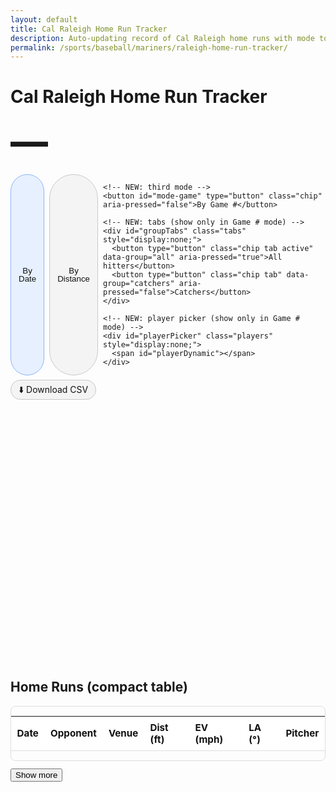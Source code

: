 ```yaml
---
layout: default
title: Cal Raleigh Home Run Tracker
description: Auto-updating record of Cal Raleigh home runs with mode toggle (Date vs Distance vs Game #), ballpark filter, plus comparison overlay and a Catchers tab.
permalink: /sports/baseball/mariners/raleigh-home-run-tracker/
---
```


<h1>Cal Raleigh Home Run Tracker</h1>
<p id="hrCountLine" class="subtitle bigcount" aria-live="polite">—</p>

<!-- Controls: one chart, three modes; ballpark filter appears only in Distance mode -->
<div class="controls">
  <div class="modes">
    <button id="mode-date" type="button" class="chip active" aria-pressed="true">By Date</button>
    <button id="mode-dist" type="button" class="chip" aria-pressed="false">By Distance</button>

    <!-- NEW: third mode -->
    <button id="mode-game" type="button" class="chip" aria-pressed="false">By Game #</button>

    <!-- NEW: tabs (show only in Game # mode) -->
    <div id="groupTabs" class="tabs" style="display:none;">
      <button type="button" class="chip tab active" data-group="all" aria-pressed="true">All hitters</button>
      <button type="button" class="chip tab" data-group="catchers" aria-pressed="false">Catchers</button>
    </div>

    <!-- NEW: player picker (show only in Game # mode) -->
    <div id="playerPicker" class="players" style="display:none;">
      <span id="playerDynamic"></span>
    </div>
  </div>

  <label id="venueWrap" for="venueFilter" class="venue" style="display:none;">
    Ballpark:
    <select id="venueFilter">
      <option value="__ALL__">All ballparks</option>
    </select>
  </label>
</div>

<div class="downloads" style="margin:0 0 1rem 0;">
  <a class="chip" href="{{ '/assets/data/raleigh_hr.csv' | relative_url }}" download>⬇️ Download CSV</a>
</div>

<div class="chart-wrap">
  <canvas id="hrChart" aria-label="Home runs chart"></canvas>
</div>

<h2 style="margin-top:1.25rem;">Home Runs (compact table)</h2>
<div class="table-wrap">
  <table id="hrTable" class="compact">
    <thead>
      <tr>
        <th>Date</th>
        <th>Opponent</th>
        <th>Venue</th>
        <th>Dist (ft)</th>
        <th>EV (mph)</th>
        <th>LA (°)</th>
        <th>Pitcher</th>
      </tr>
    </thead>
    <tbody></tbody>
  </table>
</div>
<button id="showMore" type="button" style="margin-top:.75rem;">Show more</button>

<script src="https://cdn.jsdelivr.net/npm/chart.js@4.4.1/dist/chart.umd.min.js"></script>
<script src="https://cdn.jsdelivr.net/npm/chartjs-adapter-date-fns@3"></script>

<script>
(async function(){
  // -------- Fetch JSON (cache-busted) --------
  const url = '{{ "/assets/data/raleigh_hr.json" | relative_url }}?v={{ site.github.build_revision }}';

  // NEW: comparison datasets (best season per player; and catchers-only)
  const urlCompAll  = '{{ "/assets/assets/data/hr_compare_top_per_player.json" | relative_url }}?v={{ site.github.build_revision }}';
  const urlCompCats = '{{ "/assets/assets/data/hr_compare_catchers.json"    | relative_url }}?v={{ site.github.build_revision }}';


  let data = [];
  try {
    const res = await fetch(url, { cache: 'no-store' });
    if (!res.ok) throw new Error('fetch ' + res.status);
    data = await res.json();
  } catch (e) {
    console.error('Could not load JSON:', e);
    document.getElementById('hrChart').insertAdjacentHTML(
      'beforebegin','<p class="muted">No data available yet.</p>'
    );
    document.getElementById('hrCountLine').textContent = '0 HR';
    return;
  }

  // NEW: load comparison datasets (non-fatal if missing)
  let compAll = [], compCatchers = [];
  try {
    const [aRes, cRes] = await Promise.all([
      fetch(urlCompAll,  { cache: 'no-store' }),
      fetch(urlCompCats, { cache: 'no-store' })
    ]);
    if (aRes.ok) compAll = await aRes.json();
    if (cRes.ok) compCatchers = await cRes.json();
  } catch (_) {}

  if (!Array.isArray(data) || data.length === 0) {
    document.getElementById('hrChart').insertAdjacentHTML(
      'beforebegin','<p class="muted">No home runs found.</p>'
    );
    document.getElementById('hrCountLine').textContent = '0 HR';
    return;
  }

  // -------- Normalize rows --------
  const rows = data.map(d => {
    const gd = d.game_date ? new Date(d.game_date) : null;
    const dist = (d.distance_ft != null ? Number(d.distance_ft)
                : (d.hit_distance_sc != null ? Number(d.hit_distance_sc) : null));
    const homeTeam = d.home_team || '—';
    const awayTeam = d.away_team || '—';
    const isHome   = (d.home === true) || (String(d.inning_topbot||'').toLowerCase()==='bot');

    // NEW: capture a team game number if your updater provides one
    const gnum = (
      d.team_game_number ?? d.game_number ?? d.team_game_num ?? d.game_no ??
      d.Gtm ?? d['Tm#'] ?? d['Gm#'] ?? d.G
    );

    return {
      game_date: gd && !isNaN(gd) ? gd : null,
      team_game_number: (gnum != null ? Number(gnum) : null),
      venue_name: d.venue_name || '—',
      home_team: homeTeam,
      away_team: awayTeam,
      opp: isHome ? awayTeam : homeTeam,
      dist: dist,
      ev: d.launch_speed != null ? Number(d.launch_speed) : null,
      la: d.launch_angle != null ? Number(d.launch_angle) : null,
      pitcher: d.pitcher || '—'
    };
  }).filter(r => r.game_date instanceof Date && !isNaN(r.game_date));

  // Subtitle count
  const countEl = document.getElementById('hrCountLine');
  const seasonTotal = rows.length;
  countEl.textContent = `${seasonTotal} HR`;

  // Filters + sorted views
  const sel = document.getElementById('venueFilter');
  const venueWrap = document.getElementById('venueWrap');
  const venues = Array.from(new Set(rows.filter(r=>r.dist!=null).map(r=>r.venue_name))).sort();
  venues.forEach(v => sel.append(new Option(v, v)));

  const ascAll  = rows.slice().sort((a,b)=> a.game_date - b.game_date);
  const descAll = rows.slice().sort((a,b)=> b.game_date - a.game_date);

  // -------- Chart setup (one canvas, three modes) --------
  const ctx = document.getElementById('hrChart').getContext('2d');
  let chart;
  let mode = 'date';
  let currentVenue = '__ALL__';

  // NEW: elements & state for Game # mode
  const btnDate = document.getElementById('mode-date');
  const btnDist = document.getElementById('mode-dist');
  const btnGame = document.getElementById('mode-game');
  const groupTabs = document.getElementById('groupTabs');
  const picker = document.getElementById('playerPicker');
  const pickerDyn = document.getElementById('playerDynamic');

  let group = 'all'; // 'all' | 'catchers'
  const DEFAULT_COMPARE_ALL  = ['ruth_1927','maris_1961','bonds_2001','mcgwire_1998','sosa_1998','judge_2022','griffey_1998','bench_1970'];
  const DEFAULT_COMPARE_CATS = ['bench_1970','campanella_1953','lopez_2003','hundley_1996','piazza_1999'];

  // Raleigh always selectable; defaults depend on group
  let selectedPlayers = new Set(['raleigh', ...DEFAULT_COMPARE_ALL]);

  function currentGroupPlayers(){
    if (group === 'catchers') return Array.isArray(compCatchers) ? compCatchers : [];
    return Array.isArray(compAll) ? compAll : [];
  }

  // Build a clean cumulative series (By Date)
  function seriesByDate() {
    return ascAll.map((r,i)=>({x:r.game_date,y:i+1,venue:r.venue_name,opp:r.opp}));
  }

  // Build a distance-sorted series (By Distance)
  function seriesByDistance(v) {
    let arr = rows.filter(r=>r.dist!=null);
    if (v && v!=='__ALL__') arr = arr.filter(r=>r.venue_name===v);
    arr.sort((a,b)=> b.dist - a.dist);
    return arr;
  }

  // Build Cal’s cumulative by Game # (1..162) from team_game_number
  function raleighSeriesByGame() {
    const pts = rows
      .filter(r => Number.isFinite(r.team_game_number))
      .sort((a,b) => a.team_game_number - b.team_game_number);

    if (!pts.length) return null;

    // count HRs per team game
    const byG = new Map();
    pts.forEach(r => byG.set(r.team_game_number, (byG.get(r.team_game_number) || 0) + 1));

    let cum = 0;
    const series = [];
    for (let g=1; g<=162; g++){
      if (byG.has(g)) cum += byG.get(g);
      series.push({ g, cum });
    }
    // trim trailing zeros
    let last = -1;
    for (let i=series.length-1; i>=0; i--) { if (series[i].cum > 0) { last = i; break; } }
    return series.slice(0, Math.max(last+1, 1));
  }

  // Force x-axis to show ALL months from first → last HR month (so it always shows months)
  function monthBoundsAndTicks(dataset) {
    if (!dataset.length) return {};
    const first = new Date(dataset[0].x);
    const last  = new Date(dataset[dataset.length - 1].x);
    const start = new Date(first.getFullYear(), first.getMonth(), 1);
    const end   = new Date(last.getFullYear(),  last.getMonth() + 1, 0);

    const ticks = [];
    const cur = new Date(start);
    while (cur <= end) {
      ticks.push(new Date(cur));
      cur.setMonth(cur.getMonth() + 1);
      cur.setDate(1);
    }
    return { start, end, ticks };
  }

  function buildPlayerPickerUI(){
    pickerDyn.innerHTML = '';
    const arr = currentGroupPlayers().slice();

    // keep defaults first, then alpha
    const pref = new Map((group==='catchers' ? DEFAULT_COMPARE_CATS : DEFAULT_COMPARE_ALL).map((id,i)=>[id,i]));
    arr.sort((a,b)=>{
      const ai = pref.has(a.id) ? pref.get(a.id) : 1e9;
      const bi = pref.has(b.id) ? pref.get(b.id) : 1e9;
      return ai - bi || a.label.localeCompare(b.label);
    });

    arr.forEach(p=>{
      const id = p.id;
      const label = document.createElement('label');
      label.className = 'chip';
      label.style.cssText = 'gap:.4rem; display:inline-flex; align-items:center;';
      label.innerHTML = `<input type="checkbox" value="${id}"> ${p.label}`;
      const input = label.querySelector('input');
      input.checked = selectedPlayers.has(id);
      input.addEventListener('change', e => {
        if (e.target.checked) selectedPlayers.add(id);
        else selectedPlayers.delete(id);
        renderChart();
      });
      pickerDyn.appendChild(label);
    });
  }

  function renderChart() {
    if (chart) chart.destroy();

    // NEW: Game # mode
    if (mode === 'game') {
      const datasets = [];

      // Cal (only if team_game_number present)
      if (selectedPlayers.has('raleigh')) {
        const rs = raleighSeriesByGame();
        if (rs && rs.length) {
          datasets.push({
            label: 'Cal Raleigh — current season',
            data: rs.map(d => ({x:d.g, y:d.cum})),
            parsing: false, stepped: true, pointRadius: 0, tension: 0
          });
        }
      }

      // Comparison players for current group
      const compareArr = currentGroupPlayers();
      compareArr.forEach(p => {
        if (!selectedPlayers.has(p.id)) return;
        const s = (p.series || []).map(d => ({x:d.g, y:d.cum}));
        if (!s.length) return;
        datasets.push({
          label: p.label,
          data: s,
          parsing: false, stepped: true, pointRadius: 0, tension: 0
        });
      });

      chart = new Chart(ctx, {
        type: 'line',
        data: { datasets },
        options: {
          responsive: true,
          maintainAspectRatio: false,
          parsing: false,
          scales: {
            x: { type: 'linear', min: 1, max: 162, ticks: { stepSize: 10 }, title: { display: true, text: 'Game #' } },
            y: { beginAtZero: true, ticks: { precision: 0 }, title: { display: true, text: 'Cumulative HR' } }
          },
          plugins: {
            legend: { display: true },
            title: { display: true, text: group==='catchers' ? 'Cumulative HR by Game — Catchers' : 'Cumulative HR by Game — All hitters' },
            tooltip: {
              intersect: false, mode: 'nearest',
              callbacks: { title: items => `Game ${items[0].parsed.x}`, label: c => `${c.dataset.label}: ${c.parsed.y} HR` }
            }
          },
          elements: { line: { borderWidth: 2 } }
        }
      });
      return; // don't fall through to other modes
    }

    // Existing: Date mode
    if (mode === 'date') {
      const pts = seriesByDate();
      const { start, end, ticks } = monthBoundsAndTicks(pts);

      chart = new Chart(ctx, {
        type: 'line',
        data: {
          labels: ticks || [], // ensures all months appear
          datasets: [{
            label: 'Cumulative HR',
            data: pts,
            parsing: false,
            stepped: true,
            tension: 0,
            pointRadius: 1.5,
            fill: false
          }]
        },
        options: {
          responsive: true,
          maintainAspectRatio: false,
          parsing: false,
          scales: {
            x: {
              type: 'time',
              time: { unit: 'month', displayFormats: { month: 'MMM' } },
              min: start,
              max: end,
              ticks: { autoSkip: false, maxRotation: 0 }
            },
            y: {
              beginAtZero: true,
              ticks: { precision: 0 },
              title: { display: true, text: 'Cumulative HR' }
            }
          },
          plugins: {
            legend: { display: false },
            tooltip: {
              intersect: false,
              mode: 'nearest',
              callbacks: {
                label: c => {
                  const d = c.raw;
                  const n = c.parsed.y;
                  const date = new Date(d.x).toLocaleDateString();
                  return `#${n} on ${date} — ${d.venue || 'Unknown park'} vs ${d.opp || '?'}`;
                }
              }
            }
          },
          elements: { line: { borderWidth: 2 } }
        }
      });
    } else {
      // Existing: Distance mode
      const arr = seriesByDistance(currentVenue);
      chart = new Chart(ctx, {
        type: 'bar',
        data: {
          labels: arr.map((r,i)=>`${i+1}. ${r.game_date.toLocaleDateString()} — ${r.venue_name}`),
          datasets: [{ data: arr.map(r=>r.dist) }]
        },
        options: {
          responsive: true,
          maintainAspectRatio: false,
          scales: {
            x: { display: false },
            y: { beginAtZero: true, title: { display: true, text: 'Feet' } }
          },
          plugins: {
            legend: { display: false },
            title: { display: true, text: `Home Runs by Distance (${currentVenue === '__ALL__' ? 'All Parks' : currentVenue})` },
            tooltip: {
              callbacks: {
                title: (items) => {
                  const i = items[0].dataIndex;
                  const r = arr[i];
                  return `${r.game_date.toLocaleDateString()} — ${r.venue_name}`;
                },
                label: (item) => `${Math.round(item.raw)} ft`
              }
            }
          }
        }
      });
    }
  }

  // -------- Table --------
  const tbody=document.querySelector('#hrTable tbody');
  let shown=0; const BTN_BATCH=10;
  function fmt(n,d=0){return(n==null||isNaN(n))?'—':Number(n).toFixed(d);}
  function currentTableData(){if(currentVenue==='__ALL__')return descAll;return rows.filter(r=>r.venue_name===currentVenue).sort((a,b)=>b.game_date-a.game_date);}
  function renderRows(dataset,reset=false){
    if(reset){tbody.innerHTML='';shown=0;}
    const slice=dataset.slice(shown,shown+BTN_BATCH);
    slice.forEach(r=>{
      const tr=document.createElement('tr');
      tr.innerHTML=`<td>${r.game_date.toLocaleDateString()}</td><td>${r.opp}</td><td>${r.venue_name}</td><td>${fmt(r.dist,0)}</td><td>${fmt(r.ev,0)}</td><td>${fmt(r.la,0)}</td><td>${r.pitcher}</td>`;
      tbody.appendChild(tr);
    });
    shown+=slice.length;
    document.getElementById('showMore').disabled = shown >= dataset.length;
  }

  // -------- Controls --------
  function updateBigNumber(){
    if(mode==='distance'&&currentVenue!=='__ALL__'){countEl.textContent=`${seriesByDistance(currentVenue).length} HR`;}
    else{countEl.textContent=`${seasonTotal} HR`;}
  }
  function setMode(m){
    mode=m;
    const isDate = mode==='date';
    const isDist = mode==='distance';
    const isGame = mode==='game';

    btnDate.classList.toggle('active',isDate);
    btnDist.classList.toggle('active',isDist);
    btnGame.classList.toggle('active',isGame);

    btnDate.setAttribute('aria-pressed',isDate);
    btnDist.setAttribute('aria-pressed',isDist);
    btnGame.setAttribute('aria-pressed',isGame);

    // Venue filter only in Distance; tabs/picker only in Game
    venueWrap.style.display = isDist ? 'inline-flex' : 'none';
    groupTabs.style.display  = isGame ? 'inline-flex' : 'none';
    picker.style.display     = isGame ? 'inline-flex' : 'none';

    if (!isDist){ currentVenue='__ALL__'; sel.value='__ALL__'; }

    if (isGame){
      // reset defaults when entering Game mode
      selectedPlayers = new Set(['raleigh', ...(group==='catchers' ? DEFAULT_COMPARE_CATS : DEFAULT_COMPARE_ALL)]);
      buildPlayerPickerUI();
    }

    renderChart();
    renderRows(currentTableData(), true);
    updateBigNumber();
  }
  btnDate.addEventListener('click',()=>setMode('date'));
  btnDist.addEventListener('click',()=>setMode('distance'));
  btnGame.addEventListener('click',()=>setMode('game'));

  groupTabs.addEventListener('click', (e) => {
    const b = e.target.closest('button.tab'); if (!b) return;
    group = b.dataset.group; // 'all' | 'catchers'
    [...groupTabs.querySelectorAll('.tab')].forEach(btn=>{
      const on = btn.dataset.group===group;
      btn.classList.toggle('active', on);
      btn.setAttribute('aria-pressed', on);
    });
    selectedPlayers = new Set(['raleigh', ...(group==='catchers' ? DEFAULT_COMPARE_CATS : DEFAULT_COMPARE_ALL)]);
    buildPlayerPickerUI();
    renderChart();
  });

  sel.addEventListener('change',e=>{
    currentVenue=e.target.value;
    if(mode==='distance') renderChart();
    renderRows(currentTableData(), true);
    updateBigNumber();
  });
  document.getElementById('showMore').addEventListener('click',()=>renderRows(currentTableData(),false));

  // Initial paint
  setMode('date');
})();
</script>

<style>
/* Big count */
.bigcount{
  font-size: clamp(2.5rem, 7vw, 3.75rem);
  font-weight: 800;
  letter-spacing: -0.02em;
  margin: .35rem auto 1rem;
}

/* Controls */
.controls{ display:flex; gap:.75rem; align-items:center; flex-wrap:wrap; margin:.25rem 0 1rem 0; }
.controls .modes{ display:flex; gap:.5rem; }
.controls .venue select{
  margin-left:.4rem; padding:.4rem .6rem;
  border:1px solid var(--border, #c9c9c9); border-radius:8px;
  background: var(--surface, #fff); color: var(--text, #111);
}

/* NEW: tabs & player picker */
.controls .tabs { display:flex; gap:.5rem; align-items:center; }
.controls .tabs .tab.active{
  background: var(--chip-active-bg, #e6f0ff);
  border-color: var(--chip-active-border, #8ab4ff);
}
.controls .players{ display:flex; gap:.5rem; flex-wrap:wrap; align-items:center; }

/* HIGH-CONTRAST CHIPS (so the By Distance button is visible in dark mode) */
button.chip, .chip{
  -webkit-appearance: none; appearance: none;
  background: var(--chip-bg, #f4f4f5);
  color: var(--chip-fg, #111);
  border: 1px solid var(--chip-border, #c9c9c9);
  padding: .4rem .75rem; border-radius: 999px;
  cursor: pointer; text-decoration: none; line-height: 1;
}
button.chip:hover, .chip:hover{ filter: brightness(0.95); }
button.chip.active, .chip.active{
  background: var(--chip-active-bg, #e6f0ff);
  border-color: var(--chip-active-border, #8ab4ff);
}
button.chip:focus-visible{
  outline: 2px solid var(--chip-focus, #8ab4ff);
  outline-offset: 2px;
}

/* Dark mode overrides for strong contrast */
@media (prefers-color-scheme: dark){
  :root{
    --text: #e8e8e8;
    --surface: #151515;
    --border: rgba(255,255,255,.22);

    --chip-bg: rgba(255,255,255,.10);
    --chip-fg: #e8e8e8;
    --chip-border: rgba(255,255,255,.32);
    --chip-active-bg: rgba(59,130,246,.28);      /* visible blue-ish */
    --chip-active-border: rgba(59,130,246,.65);
    --chip-focus: #93c5fd;
  }

  .controls .venue select{
    background: var(--surface);
    color: var(--text);
    border-color: var(--border);
  }
}

/* Chart sizing */
.chart-wrap{ width:100%; height:420px; margin:.5rem 0 1rem; }
#hrChart{ display:block; width:100% !important; height:100% !important; max-width:none; }

/* Table */
.table-wrap{ overflow:auto; border:1px solid var(--border, #ddd); border-radius:8px; }
table.compact{ width:100%; border-collapse: collapse; font-size:.95rem; color: var(--text, #111); }
table.compact thead th{
  position: sticky; top: 0;
  background: var(--surface, #fff);
  text-align:left; padding:.5rem .6rem; border-bottom:1px solid var(--border, #ddd);
}
table.compact tbody td{
  padding:.45rem .6rem; border-bottom:1px solid var(--border, #eee); white-space:nowrap;
}
table.compact tbody tr:hover{ background: var(--surface-2, rgba(0,0,0,.06)); }

.muted{ color: var(--muted, #777); }
@media (prefers-color-scheme: dark){
  .muted{ color:#aaa; }
}
</style>

